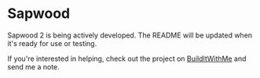 Sapwood
==========

Sapwood 2 is being actively developed. The README will be updated when it's
ready for use or testing.

If you're interested in helping, check out the project on
[BuildItWithMe](https://builditwith.me/ideas/1925) and send me a note.
